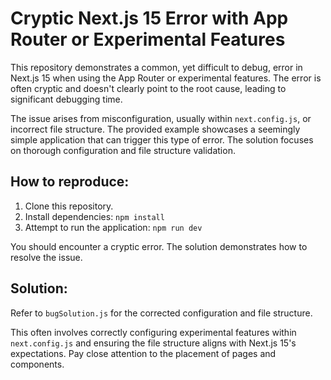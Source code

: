 # Cryptic Next.js 15 Error with App Router or Experimental Features

This repository demonstrates a common, yet difficult to debug, error in Next.js 15 when using the App Router or experimental features.  The error is often cryptic and doesn't clearly point to the root cause, leading to significant debugging time. 

The issue arises from misconfiguration, usually within `next.config.js`, or incorrect file structure.  The provided example showcases a seemingly simple application that can trigger this type of error.  The solution focuses on thorough configuration and file structure validation.

## How to reproduce:

1.  Clone this repository.
2.  Install dependencies: `npm install`
3.  Attempt to run the application: `npm run dev`

You should encounter a cryptic error.  The solution demonstrates how to resolve the issue.

## Solution:

Refer to `bugSolution.js` for the corrected configuration and file structure.

This often involves correctly configuring experimental features within `next.config.js` and ensuring the file structure aligns with Next.js 15's expectations. Pay close attention to the placement of pages and components.